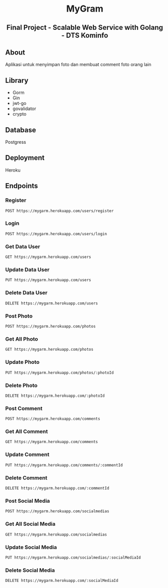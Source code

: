 <h1 align="center"> MyGram</h1>
<h2 align="center"> Final Project - Scalable Web Service with Golang - DTS Kominfo </h2>

## About
Aplikasi untuk menyimpan foto dan membuat comment foto orang lain

## Library
- Gorm
- Gin
- jwt-go
- govalidator
- crypto

## Database
Postgress

## Deployment
Heroku

## Endpoints
### Register
```
POST https://mygarm.herokuapp.com/users/register
```
### Login
```
POST https://mygarm.herokuapp.com/users/login  
```
### Get Data User
```
GET https://mygarm.herokuapp.com/users
```
### Update Data User
```
PUT https://mygarm.herokuapp.com/users
```
### Delete Data User
```
DELETE https://mygarm.herokuapp.com/users
```

### Post Photo
```
POST https://mygarm.herokuapp.com/photos
```
### Get All Photo
```
GET https://mygarm.herokuapp.com/photos
```
### Update Photo
```
PUT https://mygarm.herokuapp.com/photos/:photoId
```
### Delete Photo
```
DELETE https://mygarm.herokuapp.com/:photoId
```

### Post Comment
```
POST https://mygarm.herokuapp.com/comments
```
### Get All Comment
```
GET https://mygarm.herokuapp.com/comments
```
### Update Comment
```
PUT https://mygarm.herokuapp.com/comments/:commentId
```
### Delete Comment
```
DELETE https://mygarm.herokuapp.com/:commentId

```
### Post Social Media
```
POST https://mygarm.herokuapp.com/socialmedias
```
### Get All Social Media
```
GET https://mygarm.herokuapp.com/socialmedias
```
### Update Social Media
```
PUT https://mygarm.herokuapp.com/socialmedias/:socialMediaId
```
### Delete Social Media
```
DELETE https://mygarm.herokuapp.com/:socialMediaId
```

